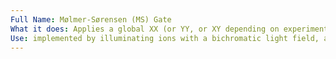 ```yaml
---
Full Name: Mølmer-Sørensen (MS) Gate
What it does: Applies a global XX (or YY, or XY depending on experimental parameters) interaction to multiple qubits simultaneously, creating multipartite entanglement.
Use: implemented by illuminating ions with a bichromatic light field, applying red and blue sideband interactions simultaneously to each ion.
---
```

